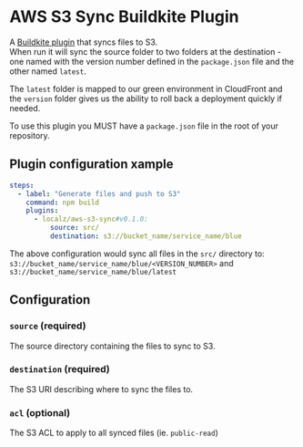 # AWS S3 Sync Buildkite Plugin

A [Buildkite plugin] that syncs files to S3.   
When run it will sync the source folder to two folders at the destination - one named with the version number defined in the `package.json` file and the other named `latest`.

The `latest` folder is mapped to our green environment in CloudFront and the `version` folder gives us the ability to roll back a deployment quickly if needed.

To use this plugin you MUST have a `package.json` file in the root of your repository.

## Plugin configuration xample

```yml
steps:
  - label: "Generate files and push to S3"
    command: npm build
    plugins:
      - localz/aws-s3-sync#v0.1.0:
          source: src/
          destination: s3://bucket_name/service_name/blue
```

The above configuration would sync all files in the `src/` directory to:   
`s3://bucket_name/service_name/blue/<VERSION_NUMBER>` and `s3://bucket_name/service_name/blue/latest`

## Configuration

### `source` (required)
The source directory containing the files to sync to S3.

### `destination` (required)
The S3 URI describing where to sync the files to.

### `acl` (optional)
The S3 ACL to apply to all synced files (ie. `public-read`)

[Buildkite plugin]: https://buildkite.com/docs/agent/v3/plugins